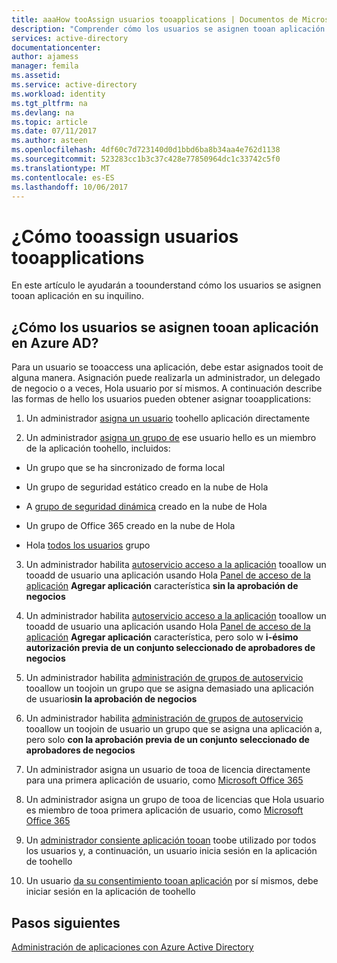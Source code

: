 ```yaml
---
title: aaaHow tooAssign usuarios tooapplications | Documentos de Microsoft
description: "Comprender cómo los usuarios se asignen tooan aplicación en su inquilino"
services: active-directory
documentationcenter: 
author: ajamess
manager: femila
ms.assetid: 
ms.service: active-directory
ms.workload: identity
ms.tgt_pltfrm: na
ms.devlang: na
ms.topic: article
ms.date: 07/11/2017
ms.author: asteen
ms.openlocfilehash: 4df60c7d723140d0d1bbd6ba8b34aa4e762d1138
ms.sourcegitcommit: 523283cc1b3c37c428e77850964dc1c33742c5f0
ms.translationtype: MT
ms.contentlocale: es-ES
ms.lasthandoff: 10/06/2017
---
```

# <a name="how-tooassign-users-tooapplications"></a>¿Cómo tooassign usuarios tooapplications

En este artículo le ayudarán a toounderstand cómo los usuarios se asignen tooan aplicación en su inquilino.

## <a name="how-do-users-get-assigned-tooan-application-in-azure-ad"></a>¿Cómo los usuarios se asignen tooan aplicación en Azure AD?

Para un usuario se tooaccess una aplicación, debe estar asignados tooit de alguna manera. Asignación puede realizarla un administrador, un delegado de negocio o a veces, Hola usuario por sí mismos. A continuación describe las formas de hello los usuarios pueden obtener asignar tooapplications:

1.  Un administrador [asigna un usuario](https://docs.microsoft.com/azure/active-directory/active-directory-coreapps-assign-user-azure-portal) toohello aplicación directamente

2.  Un administrador [asigna un grupo de](https://docs.microsoft.com/azure/active-directory/active-directory-coreapps-assign-user-azure-portal) ese usuario hello es un miembro de la aplicación toohello, incluidos:

  * Un grupo que se ha sincronizado de forma local

  * Un grupo de seguridad estático creado en la nube de Hola

  * A [grupo de seguridad dinámica](https://docs.microsoft.com/azure/active-directory/active-directory-groups-dynamic-membership-azure-portal) creado en la nube de Hola

  * Un grupo de Office 365 creado en la nube de Hola

  * Hola [todos los usuarios](https://docs.microsoft.com/azure/active-directory/active-directory-accessmanagement-dedicated-groups) grupo

3.  Un administrador habilita [autoservicio acceso a la aplicación](https://docs.microsoft.com/azure/active-directory/active-directory-self-service-application-access) tooallow un tooadd de usuario una aplicación usando Hola [Panel de acceso de la aplicación](https://docs.microsoft.com/azure/active-directory/active-directory-saas-access-panel-introduction) **Agregar aplicación** característica **sin la aprobación de negocios**

4.  Un administrador habilita [autoservicio acceso a la aplicación](https://docs.microsoft.com/azure/active-directory/active-directory-self-service-application-access) tooallow un tooadd de usuario una aplicación usando Hola [Panel de acceso de la aplicación](https://docs.microsoft.com/azure/active-directory/active-directory-saas-access-panel-introduction) **Agregar aplicación** característica, pero solo w **i-ésimo autorización previa de un conjunto seleccionado de aprobadores de negocios**

5.  Un administrador habilita [administración de grupos de autoservicio](https://docs.microsoft.com/azure/active-directory/active-directory-accessmanagement-self-service-group-management) tooallow un toojoin un grupo que se asigna demasiado una aplicación de usuario**sin la aprobación de negocios**

6.  Un administrador habilita [administración de grupos de autoservicio](https://docs.microsoft.com/azure/active-directory/active-directory-accessmanagement-self-service-group-management) tooallow un toojoin de usuario un grupo que se asigna una aplicación a, pero solo **con la aprobación previa de un conjunto seleccionado de aprobadores de negocios**

7.  Un administrador asigna un usuario de tooa de licencia directamente para una primera aplicación de usuario, como [Microsoft Office 365](http://products.office.com/)

8.  Un administrador asigna un grupo de tooa de licencias que Hola usuario es miembro de tooa primera aplicación de usuario, como [Microsoft Office 365](http://products.office.com/)

9.  Un [administrador consiente aplicación tooan](https://docs.microsoft.com/azure/active-directory/develop/active-directory-devhowto-multi-tenant-overview#understanding-user-and-admin-consent) toobe utilizado por todos los usuarios y, a continuación, un usuario inicia sesión en la aplicación de toohello

10. Un usuario [da su consentimiento tooan aplicación](https://docs.microsoft.com/azure/active-directory/develop/active-directory-devhowto-multi-tenant-overview#understanding-user-and-admin-consent) por sí mismos, debe iniciar sesión en la aplicación de toohello

## <a name="next-steps"></a>Pasos siguientes
[Administración de aplicaciones con Azure Active Directory](active-directory-enable-sso-scenario.md)
